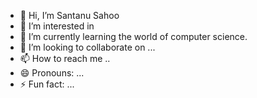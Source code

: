 - 👋 Hi, I’m Santanu Sahoo
- 👀 I’m interested in 
- 🌱 I’m currently learning the world of computer science.
- 💞️ I’m looking to collaborate on ...
- 📫 How to reach me ..
- 😄 Pronouns: ...
- ⚡ Fun fact: ...

<!---
santanu360/santanu360 is a ✨ special ✨ repository because its `README.md` (this file) appears on your GitHub profile.
You can click the Preview link to take a look at your changes.
--->
